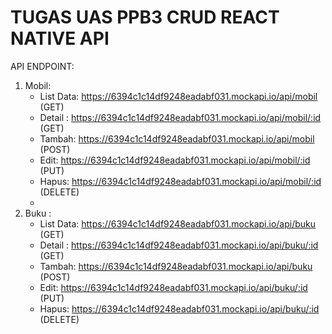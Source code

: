 # TUGAS UAS PPB3 CRUD REACT NATIVE API

API ENDPOINT:
1. Mobil:
   - List Data: https://6394c1c14df9248eadabf031.mockapi.io/api/mobil (GET)
   - Detail : https://6394c1c14df9248eadabf031.mockapi.io/api/mobil/:id (GET)
   - Tambah: https://6394c1c14df9248eadabf031.mockapi.io/api/mobil (POST)
   - Edit: https://6394c1c14df9248eadabf031.mockapi.io/api/mobil/:id (PUT)
   - Hapus: https://6394c1c14df9248eadabf031.mockapi.io/api/mobil/:id (DELETE)
   -
2. Buku : 
   - List Data: https://6394c1c14df9248eadabf031.mockapi.io/api/buku (GET)
   - Detail : https://6394c1c14df9248eadabf031.mockapi.io/api/buku/:id (GET)
   - Tambah: https://6394c1c14df9248eadabf031.mockapi.io/api/buku (POST)
   - Edit: https://6394c1c14df9248eadabf031.mockapi.io/api/buku/:id (PUT)
   - Hapus: https://6394c1c14df9248eadabf031.mockapi.io/api/buku/:id (DELETE)
   
 
